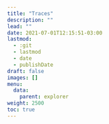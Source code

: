 ```yaml
---
title: "Traces"
description: ""
lead: ""
date: 2021-07-01T12:15:51-03:00
lastmod:
  - :git
  - lastmod
  - date
  - publishDate
draft: false
images: []
menu: 
  data:
    parent: explorer
weight: 2500
toc: true
---
```


